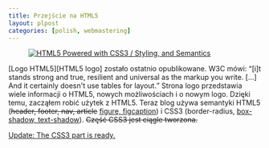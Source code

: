 ```yaml
---
title: Przejście na HTML5
layout: plpost
categories: [polish, webmastering]
---
```

<figure><a href="http://www.w3.org/html/logo/">
<img src="http://www.w3.org/html/logo/badge/html5-badge-h-css3-semantics.png" alt="HTML5 Powered with CSS3 / Styling, and Semantics" title="HTML5 Powered with CSS3 / Styling, and Semantics">
</a></figure>
[Logo HTML5][HTML5 logo] zostało ostatnio opublikowane. W3C mówi: <q>[i]t stands strong and true, resilient and universal as the markup you write. [...] And it certainly doesn't use tables for layout.</q> Strona logo przedstawia wiele informacji o HTML5, nowych możliwościach i o nowym logo. Dzięki temu, zacząłem robić użytek z HTML5. Teraz blog używa semantyki HTML5 (<del>header, footer, nav, article</del> <ins>figure, figcaption</ins>) i CSS3 (border-radius, <ins>box-shadow, text-shadow</ins>). <del>Część CSS3 jest ciągle tworzona.</del>

<ins>Update: The CSS3 part is ready.</ins>

[HTML5 logo]: http://www.w3.org/html/logo/ "HTML5 logo"
